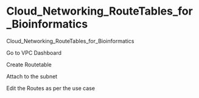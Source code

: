 # Cloud_Networking_RouteTables_for_Bioinformatics

Cloud_Networking_RouteTables_for_Bioinformatics

Go to VPC Dashboard

Create Routetable

Attach to the subnet

Edit the Routes as per the use case


